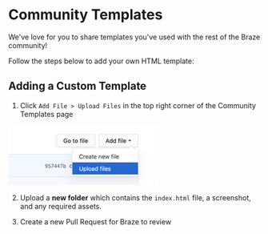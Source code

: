Community Templates
==========

We've love for you to share templates you've used with the rest of the Braze community!

Follow the steps below to add your own HTML template:

## Adding a Custom Template

1. Click `Add File > Upload Files` in the top right corner of the Community Templates page

<img alt="screenshot" src="upload-files.png" width="300"/>

2. Upload a __new folder__ which contains the `index.html` file, a screenshot, and any required assets.

3. Create a new Pull Request for Braze to review
